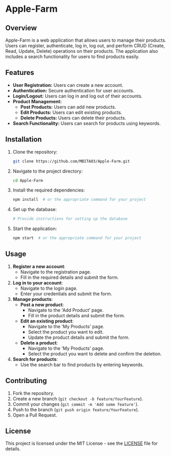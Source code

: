 # Apple-Farm

## Overview
Apple-Farm is a web application that allows users to manage their products. Users can register, authenticate, log in, log out, and perform CRUD (Create, Read, Update, Delete) operations on their products. The application also includes a search functionality for users to find products easily.

## Features
- **User Registration:** Users can create a new account.
- **Authentication:** Secure authentication for user accounts.
- **Login/Logout:** Users can log in and log out of their accounts.
- **Product Management:**
  - **Post Products:** Users can add new products.
  - **Edit Products:** Users can edit existing products.
  - **Delete Products:** Users can delete their products.
- **Search Functionality:** Users can search for products using keywords.

## Installation
1. Clone the repository:
    ```sh
    git clone https://github.com/MBITA03/Apple-Farm.git
    ```
2. Navigate to the project directory:
    ```sh
    cd Apple-Farm
    ```
3. Install the required dependencies:
    ```sh
    npm install  # or the appropriate command for your project
    ```
4. Set up the database:
    ```sh
    # Provide instructions for setting up the database
    ```
5. Start the application:
    ```sh
    npm start  # or the appropriate command for your project
    ```

## Usage
1. **Register a new account**:
    - Navigate to the registration page.
    - Fill in the required details and submit the form.
2. **Log in to your account**:
    - Navigate to the login page.
    - Enter your credentials and submit the form.
3. **Manage products**:
    - **Post a new product**:
        - Navigate to the 'Add Product' page.
        - Fill in the product details and submit the form.
    - **Edit an existing product**:
        - Navigate to the 'My Products' page.
        - Select the product you want to edit.
        - Update the product details and submit the form.
    - **Delete a product**:
        - Navigate to the 'My Products' page.
        - Select the product you want to delete and confirm the deletion.
4. **Search for products**:
    - Use the search bar to find products by entering keywords.

## Contributing
1. Fork the repository.
2. Create a new branch (`git checkout -b feature/YourFeature`).
3. Commit your changes (`git commit -m 'Add some feature'`).
4. Push to the branch (`git push origin feature/YourFeature`).
5. Open a Pull Request.

## License
This project is licensed under the MIT License - see the [LICENSE](LICENSE) file for details.
